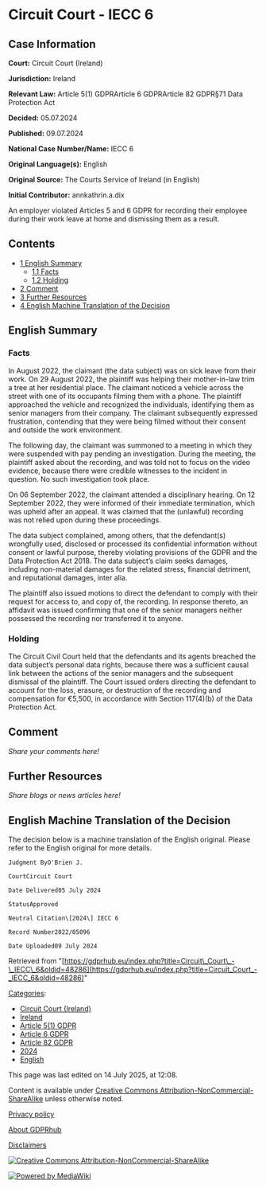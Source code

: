 # Circuit Court - IECC 6

## Case Information

**Court:** Circuit Court (Ireland)

**Jurisdiction:** Ireland

**Relevant Law:** Article 5(1) GDPRArticle 6 GDPRArticle 82 GDPR§71 Data Protection Act

**Decided:** 05.07.2024

**Published:** 09.07.2024

**National Case Number/Name:** IECC 6

**Original Language(s):** English

**Original Source:** The Courts Service of Ireland (in English)

**Initial Contributor:** annkathrin.a.dix

An employer violated Articles 5 and 6 GDPR for recording their employee during their work leave at home and dismissing them as a result.

## Contents

*   [1 English Summary](#English_Summary)
    *   [1.1 Facts](#Facts)
    *   [1.2 Holding](#Holding)
*   [2 Comment](#Comment)
*   [3 Further Resources](#Further_Resources)
*   [4 English Machine Translation of the Decision](#English_Machine_Translation_of_the_Decision)

## English Summary

### Facts

In August 2022, the claimant (the data subject) was on sick leave from their work. On 29 August 2022, the plaintiff was helping their mother-in-law trim a tree at her residential place. The claimant noticed a vehicle across the street with one of its occupants filming them with a phone. The plaintiff approached the vehicle and recognized the individuals, identifying them as senior managers from their company. The claimant subsequently expressed frustration, contending that they were being filmed without their consent and outside the work environment.

The following day, the claimant was summoned to a meeting in which they were suspended with pay pending an investigation. During the meeting, the plaintiff asked about the recording, and was told not to focus on the video evidence, because there were credible witnesses to the incident in question. No such investigation took place.

On 06 September 2022, the claimant attended a disciplinary hearing. On 12 September 2022, they were informed of their immediate termination, which was upheld after an appeal. It was claimed that the (unlawful) recording was not relied upon during these proceedings.

The data subject complained, among others, that the defendant(s) wrongfully used, disclosed or processed its confidential information without consent or lawful purpose, thereby violating provisions of the GDPR and the Data Protection Act 2018. The data subject’s claim seeks damages, including non-material damages for the related stress, financial detriment, and reputational damages, inter alia.

The plaintiff also issued motions to direct the defendant to comply with their request for access to, and copy of, the recording. In response thereto, an affidavit was issued confirming that one of the senior managers neither possessed the recording nor transferred it to anyone.

### Holding

The Circuit Civil Court held that the defendants and its agents breached the data subject’s personal data rights, because there was a sufficient causal link between the actions of the senior managers and the subsequent dismissal of the plaintiff. The Court issued orders directing the defendant to account for the loss, erasure, or destruction of the recording and compensation for €5,500, in accordance with Section 117(4)(b) of the Data Protection Act.

## Comment

_Share your comments here!_

## Further Resources

_Share blogs or news articles here!_

## English Machine Translation of the Decision

The decision below is a machine translation of the English original. Please refer to the English original for more details.

```
Judgment ByO'Brien J.

CourtCircuit Court

Date Delivered05 July 2024

StatusApproved

Neutral Citation\[2024\] IECC 6

Record Number2022/05096

Date Uploaded09 July 2024

```

Retrieved from "[https://gdprhub.eu/index.php?title=Circuit\_Court\_-\_IECC\_6&oldid=48286](https://gdprhub.eu/index.php?title=Circuit_Court_-_IECC_6&oldid=48286)"

[Categories](/index.php?title=Special:Categories "Special:Categories"):

*   [Circuit Court (Ireland)](/index.php?title=Category:Circuit_Court_\(Ireland\) "Category:Circuit Court (Ireland)")
*   [Ireland](/index.php?title=Category:Ireland "Category:Ireland")
*   [Article 5(1) GDPR](/index.php?title=Category:Article_5\(1\)_GDPR "Category:Article 5(1) GDPR")
*   [Article 6 GDPR](/index.php?title=Category:Article_6_GDPR "Category:Article 6 GDPR")
*   [Article 82 GDPR](/index.php?title=Category:Article_82_GDPR "Category:Article 82 GDPR")
*   [2024](/index.php?title=Category:2024 "Category:2024")
*   [English](/index.php?title=Category:English "Category:English")

This page was last edited on 14 July 2025, at 12:08.

Content is available under [Creative Commons Attribution-NonCommercial-ShareAlike](https://creativecommons.org/licenses/by-nc-sa/4.0/) unless otherwise noted.

[Privacy policy](/index.php?title=GDPRhub:Privacy_policy)

[About GDPRhub](/index.php?title=GDPRhub:About)

[Disclaimers](/index.php?title=GDPRhub:General_disclaimer)

[![Creative Commons Attribution-NonCommercial-ShareAlike](/resources/assets/licenses/cc-by-nc-sa.png)](https://creativecommons.org/licenses/by-nc-sa/4.0/)

[![Powered by MediaWiki](/resources/assets/poweredby_mediawiki_88x31.png)](https://www.mediawiki.org/)